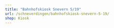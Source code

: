 ```yaml
---
title: "Bahnhofskiosk Snevern 5/19"
url: /schneverdingen/bahnhofskiosk-snevern-5-19/
shop: Kiosk
---
```

